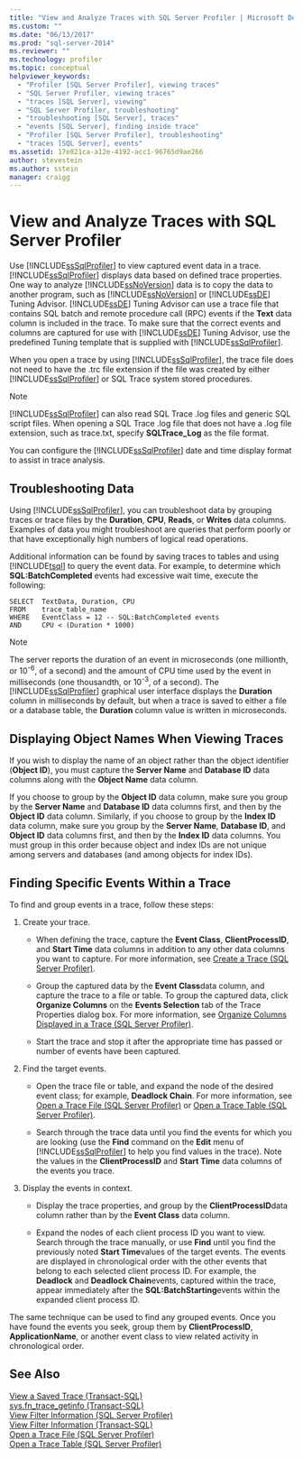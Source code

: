 ```yaml
---
title: "View and Analyze Traces with SQL Server Profiler | Microsoft Docs"
ms.custom: ""
ms.date: "06/13/2017"
ms.prod: "sql-server-2014"
ms.reviewer: ""
ms.technology: profiler
ms.topic: conceptual
helpviewer_keywords: 
  - "Profiler [SQL Server Profiler], viewing traces"
  - "SQL Server Profiler, viewing traces"
  - "traces [SQL Server], viewing"
  - "SQL Server Profiler, troubleshooting"
  - "troubleshooting [SQL Server], traces"
  - "events [SQL Server], finding inside trace"
  - "Profiler [SQL Server Profiler], troubleshooting"
  - "traces [SQL Server], events"
ms.assetid: 17e821ca-a12e-4192-acc1-96765d9ae266
author: stevestein
ms.author: sstein
manager: craigg
---
```

# View and Analyze Traces with SQL Server Profiler
  Use [!INCLUDE[ssSqlProfiler](../../includes/sssqlprofiler-md.md)] to view captured event data in a trace. [!INCLUDE[ssSqlProfiler](../../includes/sssqlprofiler-md.md)] displays data based on defined trace properties. One way to analyze [!INCLUDE[ssNoVersion](../../includes/ssnoversion-md.md)] data is to copy the data to another program, such as [!INCLUDE[ssNoVersion](../../includes/ssnoversion-md.md)] or [!INCLUDE[ssDE](../../includes/ssde-md.md)] Tuning Advisor. [!INCLUDE[ssDE](../../includes/ssde-md.md)] Tuning Advisor can use a trace file that contains SQL batch and remote procedure call (RPC) events if the **Text** data column is included in the trace. To make sure that the correct events and columns are captured for use with [!INCLUDE[ssDE](../../includes/ssde-md.md)] Tuning Advisor, use the predefined Tuning template that is supplied with [!INCLUDE[ssSqlProfiler](../../includes/sssqlprofiler-md.md)].  
  
 When you open a trace by using [!INCLUDE[ssSqlProfiler](../../includes/sssqlprofiler-md.md)], the trace file does not need to have the .trc file extension if the file was created by either [!INCLUDE[ssSqlProfiler](../../includes/sssqlprofiler-md.md)] or SQL Trace system stored procedures.  
  
> [!NOTE]  
>  [!INCLUDE[ssSqlProfiler](../../includes/sssqlprofiler-md.md)] can also read SQL Trace .log files and generic SQL script files. When opening a SQL Trace .log file that does not have a .log file extension, such as trace.txt, specify **SQLTrace_Log** as the file format.  
  
 You can configure the [!INCLUDE[ssSqlProfiler](../../includes/sssqlprofiler-md.md)] date and time display format to assist in trace analysis.  
  
## Troubleshooting Data  
 Using [!INCLUDE[ssSqlProfiler](../../includes/sssqlprofiler-md.md)], you can troubleshoot data by grouping traces or trace files by the **Duration**, **CPU**, **Reads**, or **Writes** data columns. Examples of data you might troubleshoot are queries that perform poorly or that have exceptionally high numbers of logical read operations.  
  
 Additional information can be found by saving traces to tables and using [!INCLUDE[tsql](../../includes/tsql-md.md)] to query the event data. For example, to determine which **SQL:BatchCompleted** events had excessive wait time, execute the following:  
  
```  
SELECT  TextData, Duration, CPU  
FROM    trace_table_name  
WHERE   EventClass = 12 -- SQL:BatchCompleted events  
AND     CPU < (Duration * 1000)  
```  
  
> [!NOTE]  
>  The server reports the duration of an event in microseconds (one millionth, or 10<sup>-6</sup>, of a second) and the amount of CPU time used by the event in milliseconds (one thousandth, or 10<sup>-3</sup>, of a second). The [!INCLUDE[ssSqlProfiler](../../includes/sssqlprofiler-md.md)] graphical user interface displays the **Duration** column in milliseconds by default, but when a trace is saved to either a file or a database table, the **Duration** column value is written in microseconds.  
  
## Displaying Object Names When Viewing Traces  
 If you wish to display the name of an object rather than the object identifier (**Object ID**), you must capture the **Server Name** and **Database ID** data columns along with the **Object Name** data column.  
  
 If you choose to group by the **Object ID** data column, make sure you group by the **Server Name** and **Database ID** data columns first, and then by the **Object ID** data column. Similarly, if you choose to group by the **Index ID** data column, make sure you group by the **Server Name**, **Database ID**, and **Object ID** data columns first, and then by the **Index ID** data columns. You must group in this order because object and index IDs are not unique among servers and databases (and among objects for index IDs).  
  
## Finding Specific Events Within a Trace  
 To find and group events in a trace, follow these steps:  
  
1.  Create your trace.  
  
    -   When defining the trace, capture the **Event Class**, **ClientProcessID**, and **Start Time** data columns in addition to any other data columns you want to capture. For more information, see [Create a Trace &#40;SQL Server Profiler&#41;](create-a-trace-sql-server-profiler.md).  
  
    -   Group the captured data by the **Event Class**data column, and capture the trace to a file or table. To group the captured data, click **Organize Columns** on the **Events Selection** tab of the Trace Properties dialog box. For more information, see [Organize Columns Displayed in a Trace &#40;SQL Server Profiler&#41;](organize-columns-displayed-in-a-trace-sql-server-profiler.md).  
  
    -   Start the trace and stop it after the appropriate time has passed or number of events have been captured.  
  
2.  Find the target events.  
  
    -   Open the trace file or table, and expand the node of the desired event class; for example, **Deadlock Chain**. For more information, see [Open a Trace File &#40;SQL Server Profiler&#41;](open-a-trace-file-sql-server-profiler.md) or [Open a Trace Table &#40;SQL Server Profiler&#41;](open-a-trace-table-sql-server-profiler.md).  
  
    -   Search through the trace data until you find the events for which you are looking (use the **Find** command on the **Edit** menu of [!INCLUDE[ssSqlProfiler](../../includes/sssqlprofiler-md.md)] to help you find values in the trace). Note the values in the **ClientProcessID** and **Start Time** data columns of the events you trace.  
  
3.  Display the events in context.  
  
    -   Display the trace properties, and group by the **ClientProcessID**data column rather than by the **Event Class** data column.  
  
    -   Expand the nodes of each client process ID you want to view. Search through the trace manually, or use **Find** until you find the previously noted **Start Time**values of the target events. The events are displayed in chronological order with the other events that belong to each selected client process ID. For example, the **Deadlock** and **Deadlock Chain**events, captured within the trace, appear immediately after the **SQL:BatchStarting**events within the expanded client process ID.  
  
 The same technique can be used to find any grouped events. Once you have found the events you seek, group them by **ClientProcessID**, **ApplicationName**, or another event class to view related activity in chronological order.  
  
## See Also  
 [View a Saved Trace &#40;Transact-SQL&#41;](../../relational-databases/sql-trace/view-a-saved-trace-transact-sql.md)   
 [sys.fn_trace_getinfo &#40;Transact-SQL&#41;](/sql/relational-databases/system-functions/sys-fn-trace-getinfo-transact-sql)   
 [View Filter Information &#40;SQL Server Profiler&#41;](view-filter-information-sql-server-profiler.md)   
 [View Filter Information &#40;Transact-SQL&#41;](../../relational-databases/sql-trace/view-filter-information-transact-sql.md)   
 [Open a Trace File &#40;SQL Server Profiler&#41;](open-a-trace-file-sql-server-profiler.md)   
 [Open a Trace Table &#40;SQL Server Profiler&#41;](open-a-trace-table-sql-server-profiler.md)  
  
  
